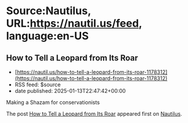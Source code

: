 # Source:Nautilus, URL:https://nautil.us/feed, language:en-US

## How to Tell a Leopard from Its Roar
 - [https://nautil.us/how-to-tell-a-leopard-from-its-roar-1178312](https://nautil.us/how-to-tell-a-leopard-from-its-roar-1178312)
 - RSS feed: $source
 - date published: 2025-01-13T22:47:42+00:00

<p>Making a Shazam for conservationists</p>
<p>The post <a href="https://nautil.us/how-to-tell-a-leopard-from-its-roar-1178312/">How to Tell a Leopard from Its Roar</a> appeared first on <a href="https://nautil.us">Nautilus</a>.</p>

